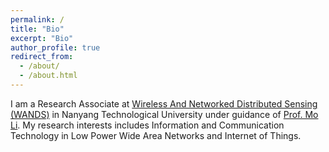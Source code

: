 ```yaml
---
permalink: /
title: "Bio"
excerpt: "Bio"
author_profile: true
redirect_from: 
  - /about/
  - /about.html
---
```


I am a Research Associate at [Wireless And Networked Distributed Sensing (WANDS)](https://wands.sg) in Nanyang Technological University under guidance of [Prof. Mo Li](https://www.ntu.edu.sg/home/limo/). My research interests includes Information and Communication Technology in Low Power Wide Area Networks and Internet of Things.
